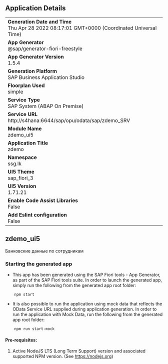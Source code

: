 ## Application Details
|               |
| ------------- |
|**Generation Date and Time**<br>Thu Apr 28 2022 08:17:01 GMT+0000 (Coordinated Universal Time)|
|**App Generator**<br>@sap/generator-fiori-freestyle|
|**App Generator Version**<br>1.5.4|
|**Generation Platform**<br>SAP Business Application Studio|
|**Floorplan Used**<br>simple|
|**Service Type**<br>SAP System (ABAP On Premise)|
|**Service URL**<br>http://s4hana:6644/sap/opu/odata/sap/zdemo_SRV
|**Module Name**<br>zdemo_ui5|
|**Application Title**<br>zdemo|
|**Namespace**<br>ssg.lk|
|**UI5 Theme**<br>sap_fiori_3|
|**UI5 Version**<br>1.71.21|
|**Enable Code Assist Libraries**<br>False|
|**Add Eslint configuration**<br>False|

## zdemo_ui5

Банковские данные по сотрудникам

### Starting the generated app

-   This app has been generated using the SAP Fiori tools - App Generator, as part of the SAP Fiori tools suite.  In order to launch the generated app, simply run the following from the generated app root folder:

```
    npm start
```

- It is also possible to run the application using mock data that reflects the OData Service URL supplied during application generation.  In order to run the application with Mock Data, run the following from the generated app root folder:

```
    npm run start-mock
```

#### Pre-requisites:

1. Active NodeJS LTS (Long Term Support) version and associated supported NPM version.  (See https://nodejs.org)


